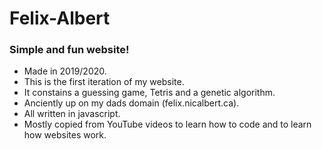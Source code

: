 # Felix-Albert
### Simple and fun website!
- Made in 2019/2020.
- This is the first iteration of my website.
- It constains a guessing game, Tetris and a genetic algorithm.
- Anciently up on my dads domain (felix.nicalbert.ca).
- All written in javascript.
- Mostly copied from YouTube videos to learn how to code and to learn how websites work.
